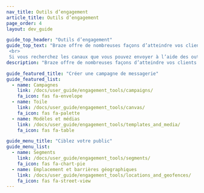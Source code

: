 ```yaml
---
nav_title: Outils d’engagement
article_title: Outils d’engagement
page_order: 4
layout: dev_guide

guide_top_header: "Outils d’engagement"
guide_top_text: "Braze offre de nombreuses façons d’atteindre vos clients et utilisateurs grâce à ses campagnes et ses outils Canvas. Vous pouvez également optimiser la cohérence (et télécharger des images et d’autres contenus) à l’aide de nos outils Modèles et Médias. À partir de là, vous pouvez créer des segments et des barrières géographiques pour cibler votre audience par emplacement ou d’autres attributs. <br>
 <br>
 Si vous recherchez les canaux que vous pouvez envoyer à l’aide des outils Canvas et de campagnes de Braze, consultez notre section Création de <a href='/docs/user_guide/message_building_by_channel/'>messages par canal</a>."
description: "Braze offre de nombreuses façons d’atteindre vos clients et utilisateurs grâce à ses campagnes et ses outils Canvas. Vous pouvez également optimiser la cohérence à l’aide de nos outils Modèles et Médias."

guide_featured_title: "Créer une campagne de messagerie"
guide_featured_list:
  - name: Campagnes
    link: /docs/user_guide/engagement_tools/campaigns/
    fa_icon: fas fa-envelope
  - name: Toile
    link: /docs/user_guide/engagement_tools/canvas/
    fa_icon: fas fa-palette
  - name: Modèles et médias
    link: /docs/user_guide/engagement_tools/templates_and_media/
    fa_icon: fas fa-table

guide_menu_title: "Ciblez votre public"
guide_menu_list:
  - name: Segments
    link: /docs/user_guide/engagement_tools/segments/
    fa_icon: fas fa-chart-pie
  - name: Emplacement et barrières géographiques
    link: /docs/user_guide/engagement_tools/locations_and_geofences/
    fa_icon: fas fa-street-view
---
```

